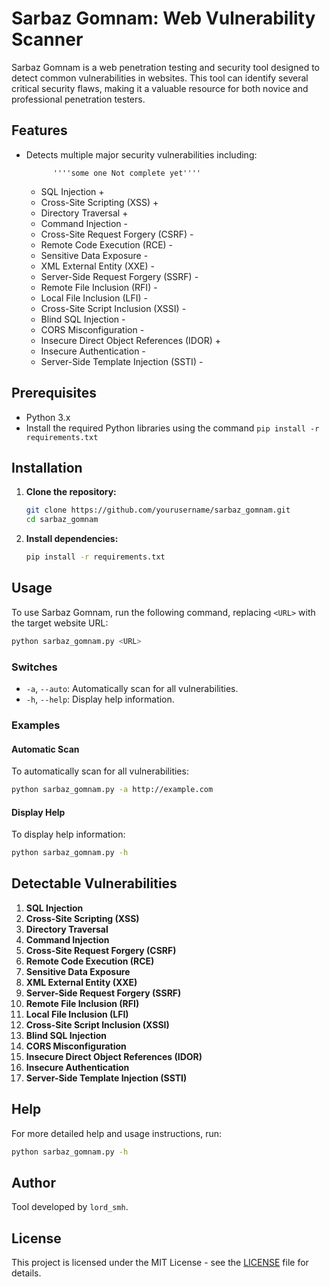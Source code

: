

 

# Sarbaz Gomnam: Web Vulnerability Scanner

Sarbaz Gomnam is a web penetration testing and security tool designed to detect common vulnerabilities in websites. This tool can identify several critical security flaws, making it a valuable resource for both novice and professional penetration testers.

## Features

- Detects multiple major security vulnerabilities including:

            ''''some one Not complete yet''''

  - SQL Injection +
  - Cross-Site Scripting (XSS) +
  - Directory Traversal +
  - Command Injection -
  - Cross-Site Request Forgery (CSRF) -
  - Remote Code Execution (RCE) -
  - Sensitive Data Exposure - 
  - XML External Entity (XXE) -
  - Server-Side Request Forgery (SSRF) -
  - Remote File Inclusion (RFI) -
  - Local File Inclusion (LFI) -
  - Cross-Site Script Inclusion (XSSI) -
  - Blind SQL Injection -
  - CORS Misconfiguration -
  - Insecure Direct Object References (IDOR) +
  - Insecure Authentication -
  - Server-Side Template Injection (SSTI) -

## Prerequisites

- Python 3.x
- Install the required Python libraries using the command `pip install -r requirements.txt`

## Installation

1. **Clone the repository:**

    ```bash
    git clone https://github.com/yourusername/sarbaz_gomnam.git
    cd sarbaz_gomnam
    ```

2. **Install dependencies:**

    ```bash
    pip install -r requirements.txt
    ```

## Usage

To use Sarbaz Gomnam, run the following command, replacing `<URL>` with the target website URL:

```bash
python sarbaz_gomnam.py <URL>
```

### Switches

- `-a`, `--auto`: Automatically scan for all vulnerabilities.
- `-h`, `--help`: Display help information.

### Examples

#### Automatic Scan

To automatically scan for all vulnerabilities:

```bash
python sarbaz_gomnam.py -a http://example.com
```

#### Display Help

To display help information:

```bash
python sarbaz_gomnam.py -h
```

## Detectable Vulnerabilities

1. **SQL Injection**
2. **Cross-Site Scripting (XSS)**
3. **Directory Traversal**
4. **Command Injection**
5. **Cross-Site Request Forgery (CSRF)**
6. **Remote Code Execution (RCE)**
7. **Sensitive Data Exposure**
8. **XML External Entity (XXE)**
9. **Server-Side Request Forgery (SSRF)**
10. **Remote File Inclusion (RFI)**
11. **Local File Inclusion (LFI)**
12. **Cross-Site Script Inclusion (XSSI)**
13. **Blind SQL Injection**
14. **CORS Misconfiguration**
15. **Insecure Direct Object References (IDOR)**
16. **Insecure Authentication**
17. **Server-Side Template Injection (SSTI)**

## Help

For more detailed help and usage instructions, run:

```bash
python sarbaz_gomnam.py -h
```

## Author

Tool developed by `lord_smh`.

## License

This project is licensed under the MIT License - see the [LICENSE](LICENSE) file for details.

